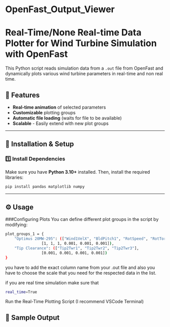 # OpenFast_Output_Viewer

# Real-Time/None Real-time Data Plotter for Wind Turbine Simulation with OpenFast

This Python script reads simulation data from a `.out` file from OpenFast and dynamically plots various wind turbine parameters in real-time and non real time.

## 📌 Features
- **Real-time animation** of selected parameters
- **Customizable** plotting groups
- **Automatic file loading** (waits for file to be available)
- **Scalable** - Easily extend with new plot groups

---

## 🚀 Installation & Setup
### 1️⃣ Install Dependencies
Make sure you have **Python 3.10+** installed. Then, install the required libraries:

```bash
pip install pandas matplotlib numpy
```

---
## ⚙️ Usage
###Configuring Plots
You can define different plot groups in the script by modifying:

```bash
plot_groups_1 = {
    "Optimus 20MW-295": (["Wind1VelX", "BldPitch1", "RotSpeed", "RotTorq", "RotPwr", "GenPwr"], 
                [1, 1, 1, 0.001, 0.001, 0.001]),
    "Tip Clearance": (["Tip2Twr1", "Tip2Twr2", "Tip2Twr3"], 
                [0.001, 0.001, 0.001, 0.001])
}
```


you have to add the exact column name from your .out file and also you have to choose the scale that you need for the respected data in the list.

if you are real time simulation make sure that 
```bash
real_time=True
```
Run the Real-Time Plotting Script (I recommend VSCode Terminal)

## 📸 Sample Output


